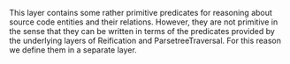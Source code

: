 This layer contains some rather primitive predicates for reasoning about source code entities and their relations. However, they are not primitive in the sense that they can be written in terms of the predicates provided by the underlying layers of Reification and ParsetreeTraversal. For this reason we define them in a separate layer.